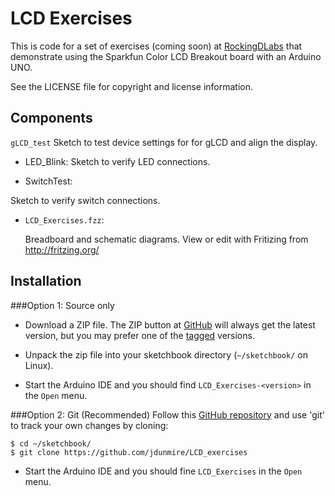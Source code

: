 LCD Exercises
=============
This is code for a set of exercises (coming soon) at
[RockingDLabs](http://rockingdlabs.dunmire.org) that demonstrate using
the Sparkfun Color LCD Breakout board with an Arduino UNO.

See the LICENSE file for copyright and license information.


Components
--------
`gLCD_test`
  Sketch to test device settings for for gLCD and align the display.

* LED\_Blink:
    Sketch to verify LED connections.
    
* SwitchTest:

Sketch to verify switch connections.

* `LCD_Exercises.fzz`:

  Breadboard and schematic diagrams. View or edit with Fritizing from <http://fritzing.org/>


Installation
------------
###Option 1: Source only
* Download a ZIP file. The ZIP button at
  [GitHub](https://github.com/jdunmire/LCD_exercises) will always get the
  latest version, but you may prefer one of the
  [tagged](https://github.com/jdunmire/LCD_exercises/tags) versions.

* Unpack the zip file into your sketchbook directory (`~/sketchbook/` on
  Linux).

* Start the Arduino IDE and you should find `LCD_Exercises-<version>`
  in the `Open` menu.

###Option 2: Git (Recommended)
Follow this [GitHub repository](https://github.com/jdunmire/LCD_exercises)
and use 'git' to track your own changes by cloning:

    $ cd ~/sketchbook/
    $ git clone https://github.com/jdunmire/LCD_exercises

* Start the Arduino IDE and you should fine `LCD_Exercises` in the
  `Open` menu.

